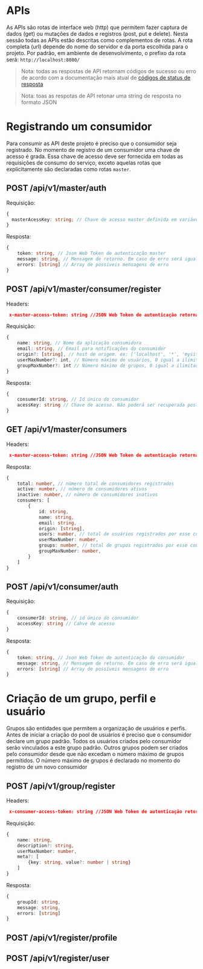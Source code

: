 # APIs

As APIs são rotas de interface web (http) que permitem fazer captura de dados (get) ou mutações de dados e registros (post, put e delete). Nesta sessão todas as APIs estão descritas como complementos de rotas. A rota completa (url) depende do nome do servidor e da porta escolhida para o projeto. Por padrão, em ambiente de desenvolvimento, o prefixo da rota será: `http://localhost:8080/`

> Nota: todas as respostas de API retornam códigos de sucesso ou erro de acordo com a documentação mais atual de [códigos de status de resposta](https://developer.mozilla.org/en-US/docs/Web/HTTP/Status)

> Nota: toas as respotas de API retonar uma string de resposta no formato JSON

# Registrando um consumidor

Para consumir as API deste projeto é preciso que o consumidor seja registrado. No momento de registro de um consumidor uma chave de acesso é grada. Essa chave de acesso deve ser fornecida em todas as requisições de consumo do serviço, exceto aquelas rotas que explicitamente são declaradas como rotas `master`.

## POST /api/v1/master/auth

Requisição:

```ts
{
  masterAcessKey: string; // Chave de acesso master definida em variável de ambiente
}
```

Resposta:

```ts
{
    token: string, // Json Web Token de autenticação master
    message: string, // Mensagem de retorno. Em caso de erro será igual a última mensagem de erro
    errors: [string] // Array de possíveis mensagens de erro
}
```

## POST /api/v1/master/consumer/register

Headers:

```json
 x-master-access-token: string //JSON Web Token de autenticação retornado pela rota `/api/v1/master/auth`
```

Requisição:

```ts
{
    name: string, // Nome da aplicação consumidora
    email: string, // Email para notificações do consumidor
    origin?: [string], // host de origem. ex: ['localhost', '*', 'mysite.com'] default = ['*']
    userMaxNumber?: int, // Número máximo de usuários, 0 igual a ilimitado, default = 0
    groupMaxNumber?: int // Número máximo de grupos, 0 igual a ilimitado, default = 0
}
```

Resposta:

```ts
{
    consumerId: string, // Id único do consumidor
    acessKey: string // Chave de acesso. Não poderá ser recuperada posteriormente
}
```

## GET /api/v1/master/consumers

Headers:

```json
 x-master-access-token: string //JSON Web Token de autenticação retornado pela rota `/api/v1/master/auth`
```

Resposta:

```ts
{
    total: number, // número total de consumidores registrados
    active: number, // número de consumidores ativos
    inactive: number, // número de consumidores inativos
    consumers: [
        {
            id: string,
            name: string,
            email: string,
            origin: [string],
            users: number, // total de usuários registrados por esse consumidor
            userMaxNumber: number,
            groups: number, // total de grupos registrados por esse consumidor
            groupMaxNumber: number,
        }
    ]
}
```

## POST /api/v1/consumer/auth

Requisição:

```ts
{
    consumerId: string, // id único do consumidor
    accessKey: string // Cahve de acesso
}
```

Resposta:

```ts
{
    token: string, // Json Web Token de autenticação do consumidor
    message: string, // Mensagem de retorno. Em caso de erro será igual a última mensagem de erro
    errors: [string] // Array de possíveis mensagens de erro
}
```

# Criação de um grupo, perfil e usuário

Grupos são entidades que permitem a organização de usuários e perfis. Antes de iniciar a criação do pool de usuários é preciso que o consumidor declare um grupo padrão. Todos os usuários criados pelo consumidor serão vinculados a este grupo padrão. Outros grupos podem ser criados pelo consumidor desde que não excedam o número máximo de grupos permitidos. O número máximo de grupos é declarado no momento do registro de um novo consumidor

## POST /api/v1/group/register

Headers:

```json
 x-consumer-access-token: string //JSON Web Token de autenticação retornado pela rota `/api/v1/consumer/auth`
```

Requisição:

```ts
{
    name: string,
    description?: string,
    userMaxNumber: number,
    meta?: [
        {key: string, value?: number | string}
    ]
}
```

Resposta:

```ts
{
    groupId: string,
    message: string,
    errors: [string]
}
```

## POST /api/v1/register/profile

## POST /api/v1/register/user
